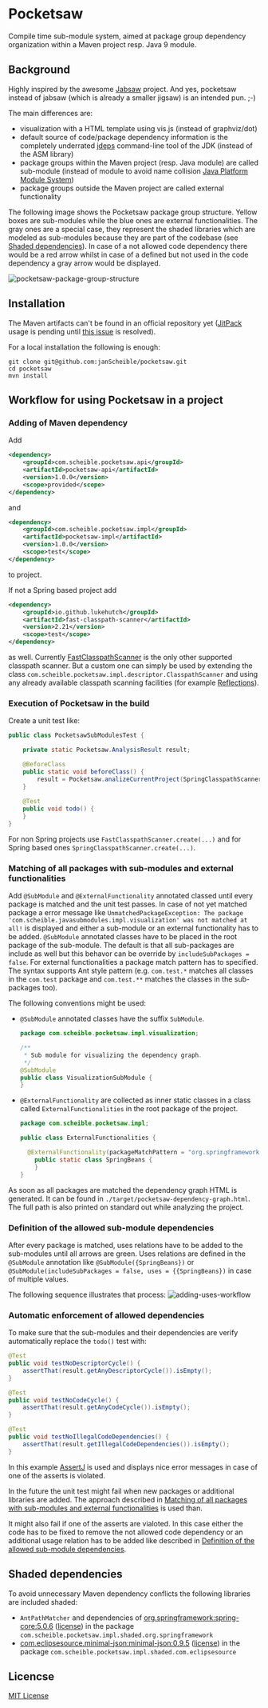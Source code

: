 [adding-uses-workflow]: adding-uses-workflow.gif "Adding of uses relations"
[pocketsaw-package-group-structure]: adding-uses-workflow-all-uses.png "Pocketsaw package group structure"

# Pocketsaw

Compile time sub-module system, aimed at package group dependency organization within a Maven project resp. Java 9 module.

## Background

Highly inspired by the awesome [Jabsaw](https://github.com/ruediste/jabsaw) project.
And yes, pocketsaw instead of jabsaw (which is already a smaller jigsaw) is an intended pun. ;-)

The main differences are:
- visualization with a HTML template using vis.js (instead of graphviz/dot)
- default source of code/package dependency information is the completely underrated [jdeps](https://docs.oracle.com/javase/8/docs/technotes/tools/unix/jdeps.html) command-line tool of the JDK (instead of the ASM library)
- package groups within the Maven project (resp. Java module) are called sub-module (instead of module to avoid name collision [Java Platform Module System](http://openjdk.java.net/projects/jigsaw/spec/))
- package groups outside the Maven project are called external functionality

The following image shows the Pocketsaw package group structure.
Yellow boxes are sub-modules while the blue ones are external functionalities.
The gray ones are a special case, they represent the shaded libraries which are modeled as sub-modules because they are part of the codebase (see [Shaded dependencies](shaded-dependencies)).
In case of a not allowed code dependency there would be a red arrow whilst in case of a defined but not used in the code dependency a gray arrow would be displayed.

![pocketsaw-package-group-structure]

## Installation

The Maven artifacts can't be found in an official repository yet ([JitPack](https://jitpack.io) usage is pending until [this issue](https://github.com/jitpack/jitpack.io/issues/2872) is resolved).

For a local installation the following is enough:

```
git clone git@github.com:janScheible/pocketsaw.git
cd pocketsaw
mvn install
```

## Workflow for using Pocketsaw in a project

### Adding of Maven dependency

Add
```xml
<dependency>
	<groupId>com.scheible.pocketsaw.api</groupId>
	<artifactId>pocketsaw-api</artifactId>
	<version>1.0.0</version>
	<scope>provided</scope>
</dependency>
```
and
```xml
<dependency>
	<groupId>com.scheible.pocketsaw.impl</groupId>
	<artifactId>pocketsaw-impl</artifactId>
	<version>1.0.0</version>
	<scope>test</scope>
</dependency>
```
to project.

If not a Spring based project add
```xml
<dependency>
	<groupId>io.github.lukehutch</groupId>
	<artifactId>fast-classpath-scanner</artifactId>
	<version>2.21</version>
	<scope>test</scope>
</dependency>
```
as well.
Currently [FastClasspathScanner](https://github.com/lukehutch/fast-classpath-scanner) is the only other supported classpath scanner.
But a custom one can simply be used by extending the class `com.scheible.pocketsaw.impl.descriptor.ClasspathScanner` and using any already available classpath scanning facilities (for example [Reflections](https://github.com/ronmamo/reflections)).

### Execution of Pocketsaw in the build

Create a unit test like:
```java
public class PocketsawSubModulesTest {

	private static Pocketsaw.AnalysisResult result;

	@BeforeClass
	public static void beforeClass() {
		result = Pocketsaw.analizeCurrentProject(SpringClasspathScanner.create(Pocketsaw.class));
	}
	
	@Test
	public void todo() {		
	}
}
```

For non Spring projects use `FastClasspathScanner.create(...)` and for Spring based ones `SpringClasspathScanner.create(...)`.

### Matching of all packages with sub-modules and external functionalities

Add `@SubModule` and `@ExternalFunctionality` annotated classed until every package is matched and the unit test passes.
In case of not yet matched package a error message like `UnmatchedPackageException: The package 'com.scheible.javasubmodules.impl.visualization' was not matched at all!` is displayed and either a sub-module or an external functionality has to be added. 
`@SubModule` annotated classes have to be placed in the root package of the sub-module. 
The default is that all sub-packages are include as well but this behavor can be override by `includeSubPackages = false`.
For external functionalities a package match pattern has to specified.
The syntax supports Ant style pattern (e.g. `com.test.*` matches all classes in the `com.test` package and `com.test.**` matches the classes in the sub-packages too).

The following conventions might be used:
* `@SubModule` annotated classes have the suffix `SubModule`.
  ```java
  package com.scheible.pocketsaw.impl.visualization;
  
  /**
   * Sub module for visualizing the dependency graph.
   */
  @SubModule
  public class VisualizationSubModule { 
  }
  ```
* `@ExternalFunctionality` are collected as inner static classes in a class called `ExternalFunctionalities` in the root package of the project.
  ```java
  package com.scheible.pocketsaw.impl;
  
  public class ExternalFunctionalities {
  
    @ExternalFunctionality(packageMatchPattern = "org.springframework.beans.**")
	  public static class SpringBeans {
	  }
  }
  ```
  
As soon as all packages are matched the dependency graph HTML is generated.
It can be found in `./target/pocketsaw-dependency-graph.html`.
The full path is also printed on standard out while analyzing the project.
  
### Definition of the allowed sub-module dependencies

After every package is matched, uses relations have to be added to the sub-modules until all arrows are green.
Uses relations are defined in the `@SubModule` annotation like `@SubModule({SpringBeans})` or `@SubModule(includeSubPackages = false, uses = {{SpringBeans})` in case of multiple values.

The following sequence illustrates that process:
![adding-uses-workflow]

### Automatic enforcement of allowed dependencies

To make sure that the sub-modules and their dependencies are verify automatically replace the `todo()` test with:
```java
@Test
public void testNoDescriptorCycle() {
	assertThat(result.getAnyDescriptorCycle()).isEmpty();
}

@Test
public void testNoCodeCycle() {
	assertThat(result.getAnyCodeCycle()).isEmpty();
}

@Test
public void testNoIllegalCodeDependencies() {
	assertThat(result.getIllegalCodeDependencies()).isEmpty();
}
```

In this example [AssertJ](http://joel-costigliola.github.io/assertj/) is used and displays nice error messages in case of one of the asserts is violated.

In the future the unit test might fail when new packages or additional libraries are added.
The approach described in [Matching of all packages with sub-modules and external functionalities](#matching-of-all-packages-with-sub-modules-and-external-functionalities) is used than.

It might also fail if one of the asserts are vialoted.
In this case either the code has to be fixed to remove the not allowed code dependency or an additional usage relation has to be added like described in [Definition of the allowed sub-module dependencies](#definition-of-the-allowed-sub-module-dependencies).

## Shaded dependencies

To avoid unnecessary Maven dependency conflicts the following libraries are included shaded:

* `AntPathMatcher` and dependencies of [org.springframework:spring-core:5.0.6](https://github.com/spring-projects/spring-framework/blob/v5.0.6.RELEASE/spring-core/src/main/java/org/springframework/util/AntPathMatcher.java) ([license](spring-framework-LICENSE)) in the package `com.scheible.pocketsaw.impl.shaded.org.springframework`
* [com.eclipsesource.minimal-json:minimal-json:0.9.5](https://github.com/ralfstx/minimal-json/tree/0.9.5) ([license](minimal-json-LICENSE)) in the package `com.scheible.pocketsaw.impl.shaded.com.eclipsesource`

## Licencse

[MIT License](LICENSE)